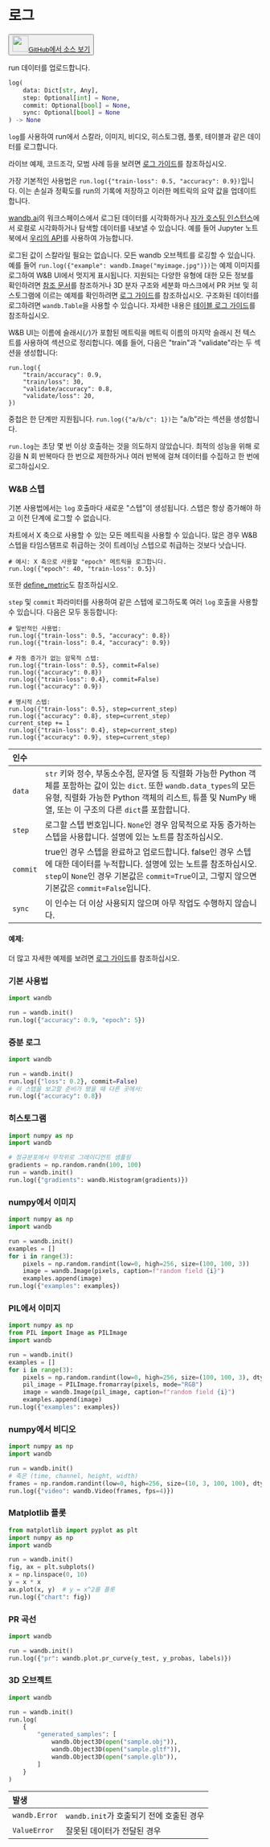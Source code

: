 # 로그

<p><button style={{display: 'flex', alignItems: 'center', backgroundColor: 'white', border: '1px solid #ddd', padding: '10px', borderRadius: '6px', cursor: 'pointer', boxShadow: '0 2px 3px rgba(0,0,0,0.1)', transition: 'all 0.3s'}}><a href='https://www.github.com/wandb/wandb/tree/v0.18.0/wandb/sdk/wandb_run.py#L1678-L1933' style={{fontSize: '1.2em', display: 'flex', alignItems: 'center'}}><img src='https://github.githubassets.com/images/modules/logos_page/GitHub-Mark.png' height='32px' width='32px' style={{marginRight: '10px'}}/>GitHub에서 소스 보기</a></button></p>

run 데이터를 업로드합니다.

```python
log(
    data: Dict[str, Any],
    step: Optional[int] = None,
    commit: Optional[bool] = None,
    sync: Optional[bool] = None
) -> None
```

`log`를 사용하여 run에서 스칼라, 이미지, 비디오, 히스토그램, 플롯, 테이블과 같은 데이터를 로그합니다.

라이브 예제, 코드조각, 모범 사례 등을 보려면 [로그 가이드](https://docs.wandb.ai/guides/track/log)를 참조하십시오.

가장 기본적인 사용법은 `run.log({"train-loss": 0.5, "accuracy": 0.9})`입니다. 이는 손실과 정확도를 run의 기록에 저장하고 이러한 메트릭의 요약 값을 업데이트합니다.

[wandb.ai](https://wandb.ai)의 워크스페이스에서 로그된 데이터를 시각화하거나 [자가 호스팅 인스턴스](https://docs.wandb.ai/guides/hosting)에서 로컬로 시각화하거나 탐색할 데이터를 내보낼 수 있습니다. 예를 들어 Jupyter 노트북에서 [우리의 API](https://docs.wandb.ai/guides/track/public-api-guide)를 사용하여 가능합니다.

로그된 값이 스칼라일 필요는 없습니다. 모든 wandb 오브젝트를 로깅할 수 있습니다. 예를 들어 `run.log({"example": wandb.Image("myimage.jpg")})`는 예제 이미지를 로그하여 W&B UI에서 멋지게 표시됩니다. 지원되는 다양한 유형에 대한 모든 정보를 확인하려면 [참조 문서](https://docs.wandb.com/ref/python/data-types)를 참조하거나 3D 분자 구조와 세분화 마스크에서 PR 커브 및 히스토그램에 이르는 예제를 확인하려면 [로그 가이드](https://docs.wandb.ai/guides/track/log)를 참조하십시오. 구조화된 데이터를 로그하려면 `wandb.Table`을 사용할 수 있습니다. 자세한 내용은 [테이블 로그 가이드](https://docs.wandb.ai/guides/data-vis/log-tables)를 참조하십시오.

W&B UI는 이름에 슬래시(`/`)가 포함된 메트릭을 메트릭 이름의 마지막 슬래시 전 텍스트를 사용하여 섹션으로 정리합니다. 예를 들어, 다음은 "train"과 "validate"라는 두 섹션을 생성합니다:

```
run.log({
    "train/accuracy": 0.9,
    "train/loss": 30,
    "validate/accuracy": 0.8,
    "validate/loss": 20,
})
```

중첩은 한 단계만 지원됩니다. `run.log({"a/b/c": 1})`는 "a/b"라는 섹션을 생성합니다.

`run.log`는 초당 몇 번 이상 호출하는 것을 의도하지 않았습니다. 최적의 성능을 위해 로깅을 N 회 반복마다 한 번으로 제한하거나 여러 반복에 걸쳐 데이터를 수집하고 한 번에 로그하십시오.

### W&B 스텝

기본 사용법에서는 `log` 호출마다 새로운 "스텝"이 생성됩니다. 스텝은 항상 증가해야 하고 이전 단계에 로그할 수 없습니다.

차트에서 X 축으로 사용할 수 있는 모든 메트릭을 사용할 수 있습니다. 많은 경우 W&B 스텝을 타임스탬프로 취급하는 것이 트레이닝 스텝으로 취급하는 것보다 낫습니다.

```
# 예시: X 축으로 사용할 "epoch" 메트릭을 로그합니다.
run.log({"epoch": 40, "train-loss": 0.5})
```

또한 [define_metric](https://docs.wandb.ai/ref/python/run#define_metric)도 참조하십시오.

`step` 및 `commit` 파라미터를 사용하여 같은 스텝에 로그하도록 여러 `log` 호출을 사용할 수 있습니다. 다음은 모두 동등합니다:

```
# 일반적인 사용법:
run.log({"train-loss": 0.5, "accuracy": 0.8})
run.log({"train-loss": 0.4, "accuracy": 0.9})

# 자동 증가가 없는 암묵적 스텝:
run.log({"train-loss": 0.5}, commit=False)
run.log({"accuracy": 0.8})
run.log({"train-loss": 0.4}, commit=False)
run.log({"accuracy": 0.9})

# 명시적 스텝:
run.log({"train-loss": 0.5}, step=current_step)
run.log({"accuracy": 0.8}, step=current_step)
current_step += 1
run.log({"train-loss": 0.4}, step=current_step)
run.log({"accuracy": 0.9}, step=current_step)
```

| 인수 |  |
| :--- | :--- |
|  `data` |  `str` 키와 정수, 부동소수점, 문자열 등 직렬화 가능한 Python 객체를 포함하는 값이 있는 `dict`. 또한 `wandb.data_types`의 모든 유형, 직렬화 가능한 Python 객체의 리스트, 튜플 및 NumPy 배열, 또는 이 구조의 다른 `dict`를 포함합니다. |
|  `step` |  로그할 스텝 번호입니다. `None`인 경우 암묵적으로 자동 증가하는 스텝을 사용합니다. 설명에 있는 노트를 참조하십시오. |
|  `commit` |  true인 경우 스텝을 완료하고 업로드합니다. false인 경우 스텝에 대한 데이터를 누적합니다. 설명에 있는 노트를 참조하십시오. `step`이 `None`인 경우 기본값은 `commit=True`이고, 그렇지 않으면 기본값은 `commit=False`입니다. |
|  `sync` |  이 인수는 더 이상 사용되지 않으며 아무 작업도 수행하지 않습니다. |

#### 예제:

더 많고 자세한 예제를 보려면 [로그 가이드](https://docs.wandb.com/guides/track/log)를 참조하십시오.

### 기본 사용법

```python
import wandb

run = wandb.init()
run.log({"accuracy": 0.9, "epoch": 5})
```

### 증분 로그

```python
import wandb

run = wandb.init()
run.log({"loss": 0.2}, commit=False)
# 이 스텝을 보고할 준비가 됐을 때 다른 곳에서:
run.log({"accuracy": 0.8})
```

### 히스토그램

```python
import numpy as np
import wandb

# 정규분포에서 무작위로 그레이디언트 샘플링
gradients = np.random.randn(100, 100)
run = wandb.init()
run.log({"gradients": wandb.Histogram(gradients)})
```

### numpy에서 이미지

```python
import numpy as np
import wandb

run = wandb.init()
examples = []
for i in range(3):
    pixels = np.random.randint(low=0, high=256, size=(100, 100, 3))
    image = wandb.Image(pixels, caption=f"random field {i}")
    examples.append(image)
run.log({"examples": examples})
```

### PIL에서 이미지

```python
import numpy as np
from PIL import Image as PILImage
import wandb

run = wandb.init()
examples = []
for i in range(3):
    pixels = np.random.randint(low=0, high=256, size=(100, 100, 3), dtype=np.uint8)
    pil_image = PILImage.fromarray(pixels, mode="RGB")
    image = wandb.Image(pil_image, caption=f"random field {i}")
    examples.append(image)
run.log({"examples": examples})
```

### numpy에서 비디오

```python
import numpy as np
import wandb

run = wandb.init()
# 축은 (time, channel, height, width)
frames = np.random.randint(low=0, high=256, size=(10, 3, 100, 100), dtype=np.uint8)
run.log({"video": wandb.Video(frames, fps=4)})
```

### Matplotlib 플롯

```python
from matplotlib import pyplot as plt
import numpy as np
import wandb

run = wandb.init()
fig, ax = plt.subplots()
x = np.linspace(0, 10)
y = x * x
ax.plot(x, y)  # y = x^2를 플롯
run.log({"chart": fig})
```

### PR 곡선

```python
import wandb

run = wandb.init()
run.log({"pr": wandb.plot.pr_curve(y_test, y_probas, labels)})
```

### 3D 오브젝트

```python
import wandb

run = wandb.init()
run.log(
    {
        "generated_samples": [
            wandb.Object3D(open("sample.obj")),
            wandb.Object3D(open("sample.gltf")),
            wandb.Object3D(open("sample.glb")),
        ]
    }
)
```

| 발생 |  |
| :--- | :--- |
|  `wandb.Error` |  `wandb.init`가 호출되기 전에 호출된 경우 |
|  `ValueError` |  잘못된 데이터가 전달된 경우 |